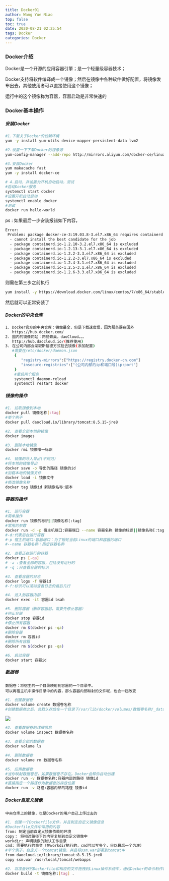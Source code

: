 ```yaml
---
title: Docker01
author: Wang Yue Niao
top: false
toc: true
date: 2020-08-21 02:25:54
tags: Docker
categories: Docker
---
```


### Docker介绍
Docker是一个开源的应用容器引擎；是一个轻量级容器技术；

Docker支持将软件编译成一个镜像；然后在镜像中各种软件做好配置，将镜像发布出去，其他使用者可以直接使用这个镜像；

运行中的这个镜像称为容器，容器启动是非常快速的

### Docker基本操作

##### 安装Docker

```sh
#1.下载关于Docker的依赖环境
yum -y install yum-utils device-mapper-persistent-data lvm2

#2.设置一下下载Docker的镜像源
yum-config-manager --add-repo http://mirrors.aliyun.com/docker-ce/linux/centos/docker-ce.repo

#3.安装Docker
yum makacache fast
yum -y install docker-ce

# 4.启动，并设置为开机自动启动，测试
#启动Docker服务
systemctl start docker
#设置开机自动启动
systemctl enable docker
#测试
docker run hello-world
```

ps :  如果最后一步安装报错如下内容，

```sh
Error:
 Problem: package docker-ce-3:19.03.8-3.el7.x86_64 requires containerd.io >= 1.2.2-3, but none of the providers can be installed
  - cannot install the best candidate for the job
  - package containerd.io-1.2.10-3.2.el7.x86_64 is excluded
  - package containerd.io-1.2.13-3.1.el7.x86_64 is excluded
  - package containerd.io-1.2.2-3.3.el7.x86_64 is excluded
  - package containerd.io-1.2.2-3.el7.x86_64 is excluded
  - package containerd.io-1.2.4-3.1.el7.x86_64 is excluded
  - package containerd.io-1.2.5-3.1.el7.x86_64 is excluded
  - package containerd.io-1.2.6-3.3.el7.x86_64 is excluded
```

则需在第三步之前执行

```sh
yum install -y https://download.docker.com/linux/centos/7/x86_64/stable/Packages/containerd.io-1.2.6-3.3.el7.x86_64.rpm
```

然后就可以正常安装了

##### Docker的中央仓库

```sh
1. Docker官方的中央仓库：镜像最全，但是下载速度慢，因为服务器在国外
   https://hub.docker.com/
2. 国内的镜像网站：网易蜂巢，daoCloud。。。
   http://hub.daocloud.io/(推荐使用)
3. 在公司内部会采取斯福德方式拉去镜像(添加配置)
   #需要在/etc/docker/daemon.json
    {
       "registry-mirrors":["https://registry.docker-cn.com"]
       "insecure-registries":["(公司内部的ip和端口号)ip:port"]
    }
    #重启两个服务
    systemctl daemon-reload
    systemctl restart docker
```

##### 镜像的操作

```sh
#1. 拉取镜像到本地
docker pull 镜像名称[:tag]
#举个例子
docker pull daocloud.io/library/tomcat:8.5.15-jre8
```

```sh
#2. 查看全部本地的镜像
docker images
```

```sh
#3. 删除本地镜像
docker rmi 镜像唯一标识
```

```sh
#4. 镜像的导入导出(不规范)
#将本地的镜像导出
docker save -o 导出的路径 镜像的id
#加载本地的镜像文件
docker load -i 镜像文件
#修改镜像名称
docker tag 镜像id 新镜像名称:版本
```

##### 容器的操作

```sh
#1. 运行容器
#简单操作
docker run 镜像的标识||镜像名称[:tag]
#常用的参数
docker run -d -p 宿主机端口:容器端口 --name 容器名称 镜像的标识||镜像名称[:tag]
#-d:代表后台运行容器
#-p 宿主机端口:容器端口：为了银蛇当前Linux的端口和容器的端口
#--name 容器名称：指定容器名称
```

```sh
#2. 查看正在运行的容器
docker ps [-qa]
# -a :查看全部的容器，包括没有运行的
# -q :只查看容器的标识
```

```sh
#3. 查看容器的日志
docker logs -f 容器id
#-f:标识可以滚动查看日志的最后几行
```

```sh
#4. 进入到容器内部
docker exec -it 容器id bsah
```

```sh
#5. 删除容器（删除容器前，需要先停止容器）
#停止容器
docker stop 容器id
#停止所有容器
docker rm $(docker ps -qa)
#删除容器
docker rm 容器id
#删除所有容器
docker rm $(docker ps -qa)
```

```sh
#6. 启动容器
docker start 容器id
```

##### 数据卷

```
数据卷：将宿主的一个目录映射到容器的一个目录中。
可以再宿主机中操作目录中的内容，那么容器内部映射的文件呢，也会一起改变
```

```sh
#1. 创建数据卷
docker volume create 数据卷名称
#创建数据卷之后，会默认存放在一个目录下/var/lib/docker/volumes/数据卷名称/_data
```

![](https://s3.jpg.cm/2020/08/21/ukjuC.png)

```sh
#2. 查看数据卷的详细信息
docker volume inspect 数据卷名称
```

```sh
#3. 查看全部的数据卷
docker volume ls
```

```sh
#4. 删除数据卷
docker volume rm 数据卷名称
```

```sh
#5. 应用数据卷
#当你映射数据卷是，如果数据卷不存在。Docker会帮你自动创建
docker run -v 数据卷名称:容器内部的路径 镜像id
#直接指定一个路径作为数据卷的存放位置
docker run -v 路径:容器内部的路径 镜像id
```

##### Docker自定义镜像

```
中央仓库上的镜像，也是Docker的用户自己上传过去的
```

```sh
#1. 创建一个Dockerfile文件，并且制定自定义镜像信息
#Dockerfile文件中常用的内容
from: 制定当前自定义镜像依赖的环境
copy： 将相对路径下的内容复制到自定义镜像中
workdir: 声明镜像的默认工作目录
cmd: 需要执行的命令（在workdir执行的，cmd可以写多个，只以最后一个为准）
#举个例子，自定义一个tomcat镜像，并且将ssm.war部署到tomcat中
from daocloud.io/library/tomcat:8.5.15-jre8
copy ssm.war /usr/local/tomcat/webapps
```

```sh
#2. 将准备好的Dockerfile和相应的文件拖拽到Linux操作系统中，通过Docker的命令制作镜像
docker build -t 镜像名称:[tag] .
```
